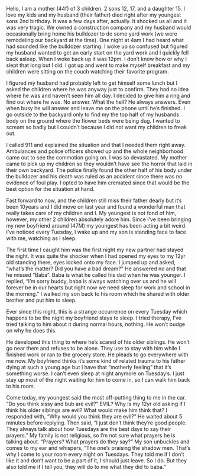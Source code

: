 Hello, I am a mother (44f) of 3 children. 2 sons 12, 17, and a daughter 15. I love my kids and my husband (their father) died right after my youngest sons 2nd birthday. It was a few days after, actually. It shocked us all and it was very tragic. We owned a construction company and my husband would occasionally bring home his bulldozer to do some yard work (we were remodeling our backyard at the time). One night at 4am I had heard what had sounded like the bulldozer starting. I woke up so confused but figured my husband wanted to get an early start on the yard work and I quickly fell back asleep. When I woke back up it was 12pm. I don’t know how or why I slept that long but I did. I got up and went to make myself breakfast and my children were sitting on the couch watching their favorite program. 

I figured my husband had probably left to get himself some lunch but I asked the children where he was anyway just to confirm. They had no idea where he was and haven’t seen him all day. I decided to give him a ring and find out where he was. No answer. What the hell? He always answers. Even when busy he will answer and leave me on the phone until he’s finished. I go outside to the backyard only to find my the top half of my husbands body on the ground where the flower beds were being dug. I wanted to scream so badly but I couldn’t because I did not want my children to freak out. 

I called 911 and explained the situation and that I needed them right away. Ambulances and police officers showed up and the whole neighborhood came out to see the commotion going on. I was so devastated. My mother came to pick up my children so they wouldn’t  have see the horror that laid in their own backyard. The police finally found the other half of his body under the bulldozer and his death was ruled as an accident since there was no evidence of foul play. I opted to have him cremated since that would be the best option for the situation at hand. 

Fast forward to now, and the children still miss their father dearly but it’s been 10years and I did move on last year and found a wonderful man that really takes care of my children and I. My youngest is not fond of him, however, my other 2 children absolutely adore him. Since I’ve been bringing my new boyfriend around (47M) my youngest has been acting a bit weird. I’ve noticed every Tuesday, I wake up and my son is standing face to face with me, watching as I sleep. 

The first time I caught him was the first night my new partner had stayed the night. It was quite the shocker when I had opened my eyes to my 12yr old standing there, eyes locked onto my face. I jumped up and asked, “what’s the matter? Did you have a bad dream?” He answered no and that he missed “Baba”. Baba is what he called his dad when he was younger. I replied, “I’m sorry buddy, baba is always watching over us and he will forever be in our hearts but right now we need sleep for work and school in the morning.” I walked my son back to his room which he shared with older brother and  put him to sleep. 

Ever since this night, this is a strange occurrence on every Tuesday which happens to be the night my boyfriend stays to sleep. I tried therapy, I’ve tried talking to him about it during normal hours, nothing. He won’t budge on why he does this. 

He developed this thing to where he’s scared of his older siblings. He won’t go near them and refuses to be alone. They use to stay with him while I finished work or ran to the grocery store. He pleads to go everywhere with me now. My boyfriend thinks it’s some kind of related trauma to his father dying at such a young age but I have that “motherly feeling” that it’s something worse. I can’t even sleep at night anymore on Tuesday’s. I just stay up most of the night waiting for him to come in, so I can walk him back to his room. 

Come today, my youngest said the most off-putting thing to me in the car. “Do you think sissy and bub are evil?” EVIL? Why is my 12yr old asking if I think his older siblings are evil? What would make him think that? I responded with, “Why would you think they are evil?” He waited about 5 minutes before replying. Then said, “I just don’t think they’re good people. They always talk about how Tuesdays are the best days to say their prayers.” My family is not religious, so I’m not sure what prayers he is talking about. “Prayers? What prayers do they say?” My son unbuckles and comes to my ear and whispers, “The one’s praising the shadow men. That’s why I come to your room every night on Tuesdays. They told me if I don’t like it and don’t want to be a part of it, I should just leave. So I do. But they also told me if I tell you, they will do to me what they did to baba.”